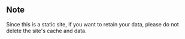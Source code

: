 ## Note

Since this is a static site, if you want to retain your data, please do not delete the site's cache and data.